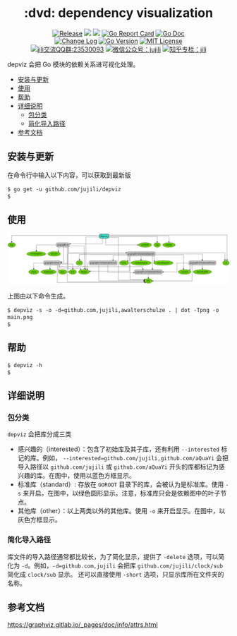 <!-- markdownlint-disable MD041 -->
<h1 align="center">:dvd: dependency visualization</h1>
<p align="center">
<!--  -->
<a href="https://github.com/jujili/depviz/releases"> <img src="https://img.shields.io/github/v/tag/jujili/depviz?include_prereleases&sort=semver" alt="Release" title="Release"></a>
<!--  -->
<a href="https://www.travis-ci.org/jujili/depviz"><img src="https://www.travis-ci.org/jujili/depviz.svg?branch=master"/></a>
<!--  -->
<a href="https://codecov.io/gh/jujili/depviz"><img src="https://codecov.io/gh/jujili/depviz/branch/master/graph/badge.svg"/></a>
<!--  -->
<a href="https://goreportcard.com/report/github.com/jujili/depviz"><img src="https://goreportcard.com/badge/github.com/jujili/depviz" alt="Go Report Card" title="Go Report Card"/></a>
<!--  -->
<a href="http://godoc.org/github.com/jujili/depviz"><img src="https://img.shields.io/badge/godoc-depviz-blue.svg" alt="Go Doc" title="Go Doc"/></a>
<!--  -->
<br/>
<!--  -->
<a href="https://github.com/jujili/depviz/blob/master/CHANGELOG.md"><img src="https://img.shields.io/badge/Change-Log-blueviolet.svg" alt="Change Log" title="Change Log"/></a>
<!--  -->
<a href="https://golang.google.cn"><img src="https://img.shields.io/github/go-mod/go-version/jujili/depviz" alt="Go Version" title="Go Version"/></a>
<!--  -->
<a href="https://github.com/jujili/depviz/blob/master/LICENSE"><img src="https://img.shields.io/badge/License-MIT-blue.svg" alt="MIT License" title="MIT License"/></a>
<!--  -->
<br/>
<!--  -->
<a target="_blank" href="//shang.qq.com/wpa/qunwpa?idkey=7f61280435c41608fb8cb96cf8af7d31ef0007c44b223c9e3596ce84dec329bc"><img border="0" src="https://img.shields.io/badge/QQ%20群-23%2053%2000%2093-blue.svg" alt="jili交流QQ群:23530093" title="jili交流QQ群:23530093"></a>
<!--  -->
<a href="https://mp.weixin.qq.com/s?__biz=MzA4MDU4NDI5Mw==&mid=2455230332&idx=1&sn=8086c43e259b0012596ed63d6ecd7d10&chksm=88017c76bf76f5604f2f3280ffd96029b5ccaf99db48d18066d3e3bc9bc8a2e1a05de1a3225f&mpshare=1&scene=1&srcid=&sharer_sharetime=1578553397373&sharer_shareid=5ce52651949258759d82d1bf31b455b5#rd"><img src="https://img.shields.io/badge/微信公众号-jujili-success.svg" alt="微信公众号：jujili" title="微信公众号：jujili"/></a>
<!--  -->
<a href="https://zhuanlan.zhihu.com/jujili"><img src="https://img.shields.io/badge/知乎专栏-jili-blue.svg" alt="知乎专栏：jili" title="知乎专栏：jili"/></a>
<!--  -->
</p>

depviz 会把 Go 模块的依赖关系进可视化处理。

- [安装与更新](#%e5%ae%89%e8%a3%85%e4%b8%8e%e6%9b%b4%e6%96%b0)
- [使用](#%e4%bd%bf%e7%94%a8)
- [帮助](#%e5%b8%ae%e5%8a%a9)
- [详细说明](#%e8%af%a6%e7%bb%86%e8%af%b4%e6%98%8e)
	- [包分类](#%e5%8c%85%e5%88%86%e7%b1%bb)
	- [简化导入路径](#%e7%ae%80%e5%8c%96%e5%af%bc%e5%85%a5%e8%b7%af%e5%be%84)
- [参考文档](#%e5%8f%82%e8%80%83%e6%96%87%e6%a1%a3)

## 安装与更新

在命令行中输入以下内容，可以获取到最新版

```shell
$ go get -u github.com/jujili/depviz
$
```

## 使用

![graph of main.go](main.png)

上图由以下命令生成。

```shell
$ depviz -s -o -d=github.com,jujili,awalterschulze . | dot -Tpng -o main.png
$
```

## 帮助

```shell
$ depviz -h
$
```

## 详细说明

### 包分类

`depviz` 会把库分成三类

- 感兴趣的（interested）：包含了初始库及其子库，还有利用 `--interested` 标记的库。例如， `--interested=github.com/jujili,github.com/aQuaYi` 会把导入路径以 `github.com/jujili` 或 `github.com/aQuaYi` 开头的库都标记为感兴趣的库。在图中，使用以蓝色方框显示。
- 标准库（standard）: 存放在 `GOROOT` 目录下的库，会被认为是标准库。使用 `-s` 来开启。在图中，以绿色圆形显示。注意，标准库只会是依赖图中的叶子节点。
- 其他库（other）：以上两类以外的其他库。使用 `-o` 来开启显示。在图中，以灰色方框显示。

### 简化导入路径

库文件的导入路径通常都比较长，为了简化显示，提供了 `-delete` 选项，可以简化为 `-d`。例如，`-d=github.com,jujili` 会把库 `github.com/jujili/clock/sub` 简化成 `clock/sub` 显示。
还可以直接使用 `-short` 选项，只显示库所在文件夹的名称。

## 参考文档

<https://graphviz.gitlab.io/_pages/doc/info/attrs.html>


